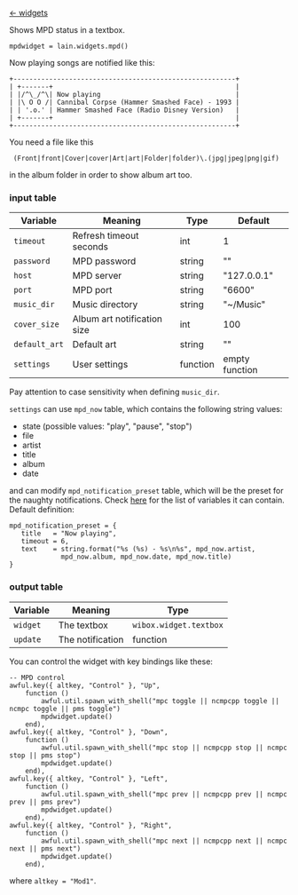 [<- widgets](https://github.com/copycat-killer/lain/wiki/Widgets)

Shows MPD status in a textbox.

	mpdwidget = lain.widgets.mpd()

Now playing songs are notified like this:

	+--------------------------------------------------------+
	| +-------+                                              |
	| |/^\_/^\| Now playing                                  |
    | |\ O O /| Cannibal Corpse (Hammer Smashed Face) - 1993 |
    | | '.o.' | Hammer Smashed Face (Radio Disney Version)   |
	| +-------+                                              |
	+--------------------------------------------------------+

You need a file like this

     (Front|front|Cover|cover|Art|art|Folder|folder)\.(jpg|jpeg|png|gif)

in the album folder in order to show album art too.

### input table

Variable | Meaning | Type | Default
--- | --- | --- | ---
`timeout` | Refresh timeout seconds | int | 1
`password` | MPD password | string | ""
`host` | MPD server | string | "127.0.0.1"
`port` | MPD port | string | "6600"
`music_dir` | Music directory | string | "~/Music"
`cover_size` | Album art notification size | int | 100
`default_art` | Default art | string | ""
`settings` | User settings | function | empty function

Pay attention to case sensitivity when defining `music_dir`.

`settings` can use `mpd_now` table, which contains the following string values:

- state (possible values: "play", "pause", "stop")
- file
- artist
- title
- album
- date

and can modify `mpd_notification_preset` table, which will be the preset for the naughty notifications. Check [here](http://awesome.naquadah.org/doc/api/modules/naughty.html#notify) for the list of variables it can contain. Default definition:

    mpd_notification_preset = {
       title   = "Now playing",
       timeout = 6,
       text    = string.format("%s (%s) - %s\n%s", mpd_now.artist,
                 mpd_now.album, mpd_now.date, mpd_now.title)
    }

### output table

Variable | Meaning | Type
--- | --- | ---
`widget` | The textbox | `wibox.widget.textbox`
`update` | The notification | function

You can control the widget with key bindings like these:

    -- MPD control
    awful.key({ altkey, "Control" }, "Up",
        function ()
            awful.util.spawn_with_shell("mpc toggle || ncmpcpp toggle || ncmpc toggle || pms toggle")
            mpdwidget.update()
        end),
    awful.key({ altkey, "Control" }, "Down",
        function ()
            awful.util.spawn_with_shell("mpc stop || ncmpcpp stop || ncmpc stop || pms stop")
            mpdwidget.update()
        end),
    awful.key({ altkey, "Control" }, "Left",
        function ()
            awful.util.spawn_with_shell("mpc prev || ncmpcpp prev || ncmpc prev || pms prev")
            mpdwidget.update()
        end),
    awful.key({ altkey, "Control" }, "Right",
        function ()
            awful.util.spawn_with_shell("mpc next || ncmpcpp next || ncmpc next || pms next")
            mpdwidget.update()
        end),

where `altkey = "Mod1"`.